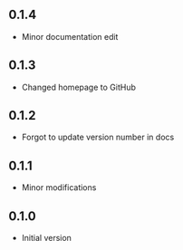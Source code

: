## 0.1.4

- Minor documentation edit

## 0.1.3

- Changed homepage to GitHub

## 0.1.2

- Forgot to update version number in docs

## 0.1.1

- Minor modifications

## 0.1.0

- Initial version
